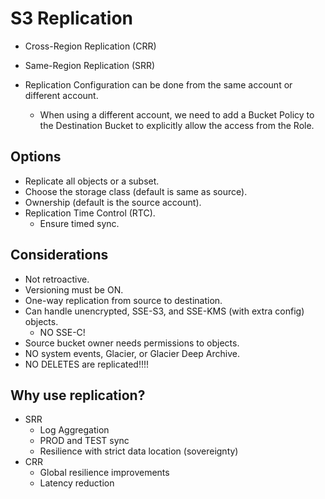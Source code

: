 # S3 Replication

- Cross-Region Replication (CRR)
- Same-Region Replication (SRR)


- Replication Configuration can be done from the same account or different
    account.
    - When using a different account, we need to add a Bucket Policy to the
        Destination Bucket to explicitly allow the access from the Role.


## Options

- Replicate all objects or a subset.
- Choose the storage class (default is same as source).
- Ownership (default is the source account).
- Replication Time Control (RTC).
    - Ensure timed sync.


## Considerations

- Not retroactive.
- Versioning must be ON.
- One-way replication from source to destination.
- Can handle unencrypted, SSE-S3, and SSE-KMS (with extra config) objects.
    - NO SSE-C!
- Source bucket owner needs permissions to objects.
- NO system events, Glacier, or Glacier Deep Archive.
- NO DELETES are replicated!!!!


## Why use replication?

- SRR
    - Log Aggregation
    - PROD and TEST sync
    - Resilience with strict data location (sovereignty)
- CRR
    - Global resilience improvements
    - Latency reduction
